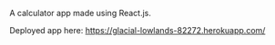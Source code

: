 A calculator app made using React.js.

Deployed app here:
https://glacial-lowlands-82272.herokuapp.com/
